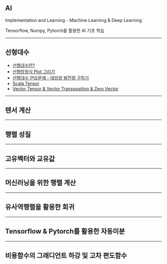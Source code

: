 ## AI
Implementation and Learning - Machine Learning &amp; Deep Learning

Tensorflow, Numpy, Pytorch를 활용한 AI 기초 학습

---

## 선형대수

- [선형대수란?](desc/1-선형대수/기본개념/선형대수%20개념.md)
- [선형방정식 Plot 그리기](jupyter/1-선형대수/linear-algebra.ipynb)
- [선형대수 연습문제 - 태양광 발전량 구하기](desc/1-선형대수/기본개념/선형대수연습문제.md)
- [Scala Tensor](jupyter/1-선형대수/scala.ipynb)
- [Vector Tensor & Vector Transposition & Zero Vector](jupyter/1-선형대수/vector.ipynb)

---

## 텐서 계산

---

## 행렬 성질

---

## 고유벡터와 교유값

---

## 머신러닝을 위한 행렬 계산

---

## 유사역행렬을 활용한 회귀

---

## Tensorflow & Pytorch를 활용한 자동미분

---

## 비용함수의 그래디언트 하강 및 고차 편도함수